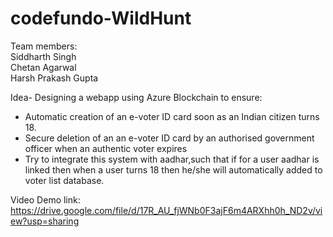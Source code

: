 # codefundo-WildHunt
Team members:<br>
Siddharth Singh<br>
Chetan Agarwal<br>
Harsh Prakash Gupta

Idea-
Designing a webapp using Azure Blockchain to ensure:
* Automatic creation of an e-voter ID card soon as an Indian citizen turns 18.
* Secure deletion of an an e-voter ID card by an authorised government officer when an authentic voter expires
* Try to integrate this system with aadhar,such that if for a user aadhar is linked then when a user turns 18 then he/she will automatically added to voter list database.

Video Demo link:<br>
https://drive.google.com/file/d/17R_AU_fjWNb0F3ajF6m4ARXhh0h_ND2v/view?usp=sharing
